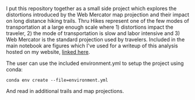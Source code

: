 I put this repository together as a small side project which explores the distortions introduced by the Web Mercator map projection and their impact on long distance hiking trails. Thru Hikes represent one of the few modes of transportation at a large enough scale where 1) distortions impact the traveler, 2) the mode of transportation is slow and labor intensive and 3) Web Mercator is the standard projection used by travelers. Included in the main notebook are figures which I've used for a writeup of this analysis hosted on my website, [linked here](https:jhdorsett.github.io/personal/trail.html). 

The user can use the included environment.yml to setup the project using conda:

```conda env create --file=environment.yml```

And read in additional trails and map projections. 